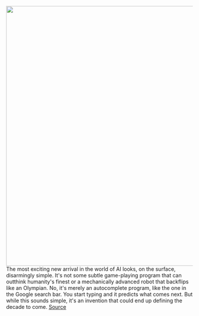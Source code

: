 <img src='https://cdn.vox-cdn.com/thumbor/QvjM8dO-z53uWrCzJASppYubVTE=/0x0:2040x1360/1200x675/filters:focal(813x538:1139x864)/cdn.vox-cdn.com/uploads/chorus_image/image/67132103/acastro_200730_1777_ai_0001.0.jpg' width='700px' /><br/>
The most exciting new arrival in the world of AI looks, on the surface, disarmingly simple. It's not some subtle game-playing program that can outthink humanity's finest or a mechanically advanced robot that backflips like an Olympian. No, it's merely an autocomplete program, like the one in the Google search bar. You start typing and it predicts what comes next. But while this sounds simple, it's an invention that could end up defining the decade to come.
<a href='https://www.theverge.com/21346343/gpt-3-explainer-openai-examples-errors-agi-potential'> Source <a/>
